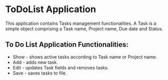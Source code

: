 # ToDoList Application

This application contains Tasks management functionalities.
A Task is a simple object comprising a Task name, Project name, Due date and Status.

## To Do List Application Functionalities:

* Show - shows active tasks according to Task name or Project name.
* Add - adds new task.
* Edit - updates Task fields and removes tasks.
* Save - saves tasks to file.



